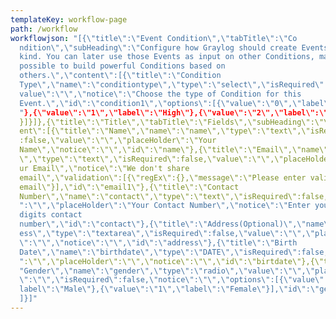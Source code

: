 ```yaml
---
templateKey: workflow-page
path: /workflow
workflowjson: "[{\"title\":\"Event Condition\",\"tabTitle\":\"Co
  ndition\",\"subHeading\":\"Configure how Graylog should create Events of this
  kind. You can later use those Events as input on other Conditions, making it
  possible to build powerful Conditions based on
  others.\",\"content\":[{\"title\":\"Condition
  Type\",\"name\":\"conditiontype\",\"type\":\"select\",\"isRequired\":false,\"\
  value\":\"\",\"notice\":\"Choose the type of Condition for this
  Event.\",\"id\":\"condition1\",\"options\":[{\"value\":\"0\",\"label\":\"Low\\
  "},{\"value\":\"1\",\"label\":\"High\"},{\"value\":\"2\",\"label\":\"Normal\"\
  }]}]},{\"title\":\"Title\",\"tabTitle\":\"Fields\",\"subHeading\":\"\",\"cont\
  ent\":[{\"title\":\"Name\",\"name\":\"name\",\"type\":\"text\",\"isRequired\"\
  :false,\"value\":\"\",\"placeHolder\":\"Your
  Name\",\"notice\":\"\",\"id\":\"name\"},{\"title\":\"Email\",\"name\":\"email\
  \",\"type\":\"text\",\"isRequired\":false,\"value\":\"\",\"placeHolder\":\"Yo\
  ur Email\",\"notice\":\"We don't share
  email\",\"validation\":[{\"regEx\":{},\"message\":\"Please enter valid
  email\"}],\"id\":\"email1\"},{\"title\":\"Contact
  Number\",\"name\":\"contact\",\"type\":\"text\",\"isRequired\":false,\"value\\
  ":\"\",\"placeHolder\":\"Your Contact Number\",\"notice\":\"Enter your 10
  digits contact
  number\",\"id\":\"contact\"},{\"title\":\"Address(Optional)\",\"name\":\"addr\
  ess\",\"type\":\"textarea\",\"isRequired\":false,\"value\":\"\",\"placeHolder\
  \":\"\",\"notice\":\"\",\"id\":\"address\"},{\"title\":\"Birth
  Date\",\"name\":\"birthdate\",\"type\":\"DATE\",\"isRequired\":false,\"value\\
  ":\"\",\"placeHolder\":\"\",\"notice\":\"\",\"id\":\"birtdate\"},{\"title\":\\
  "Gender\",\"name\":\"gender\",\"type\":\"radio\",\"value\":\"\",\"placeHolder\
  \":\"\",\"isRequired\":false,\"notice\":\"\",\"options\":[{\"value\":\"0\",\"\
  label\":\"Male\"},{\"value\":\"1\",\"label\":\"Female\"}],\"id\":\"gender1\"}\
  ]}]"
---
```

